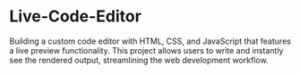 # Live-Code-Editor
Building a custom code editor with HTML, CSS, and JavaScript that features a live preview functionality. This project allows users to write and instantly see the rendered output, streamlining the web development workflow.
